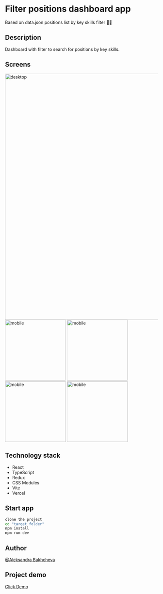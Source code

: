 # Filter positions dashboard app
Based on data.json positions list by key skills filter 🧑‍💻

## Description
Dashboard with filter to search for positions by key skills. 

## Screens
<img width="812.5" alt="desktop" src="https://github.com/AleksandraBakhcheva/checkboxes-structure_vite-app/assets/76097160/b4a53b13-0166-4d52-a00b-7b4eb34f9d88"> 
<img width="200" alt="mobile" src="https://github.com/AleksandraBakhcheva/checkboxes-structure_vite-app/assets/76097160/18b24c82-3be0-48cd-9219-e4426ef33fe8"> 
<img width="200" alt="mobile" src="https://github.com/AleksandraBakhcheva/checkboxes-structure_vite-app/assets/76097160/fd89763a-d75e-4126-b7d9-e0de05f600af"> 
<img width="200" alt="mobile" src="https://github.com/AleksandraBakhcheva/checkboxes-structure_vite-app/assets/76097160/9c93e257-189c-4fd7-931c-e09813a6d4ac"> 
<img width="200" alt="mobile" src="https://github.com/AleksandraBakhcheva/checkboxes-structure_vite-app/assets/76097160/d07c4999-eeaa-448a-8c93-ada7777b69ff">

## Technology stack
- React
- TypeScript
- Redux
- CSS Modules
- Vite
- Vercel
  
## Start app
```bash
clone the project
cd "target folder"
npm install
npm run dev
```

## Author
[@Aleksandra Bakhcheva](https://github.com/AleksandraBakhcheva)

## Project demo
<a href="https://dashboard-vite-app.vercel.app/">Click Demo</a>

